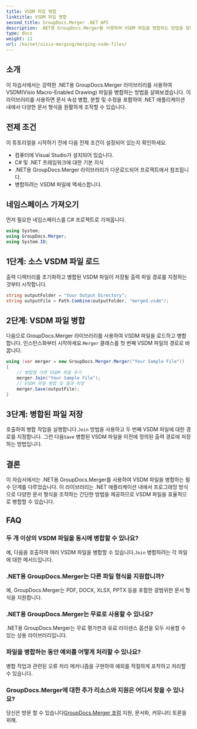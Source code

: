 ```yaml
---
title: VSDM 파일 병합
linktitle: VSDM 파일 병합
second_title: GroupDocs.Merger .NET API
description: .NET용 GroupDocs.Merger를 사용하여 VSDM 파일을 병합하는 방법을 알아보세요. 사용하기 쉬운 이 라이브러리로 문서 관리 작업을 단순화하세요.
type: docs
weight: 11
url: /ko/net/visio-merging/merging-vsdm-files/
---
```

## 소개
이 자습서에서는 강력한 .NET용 GroupDocs.Merger 라이브러리를 사용하여 VSDM(Visio Macro-Enabled Drawing) 파일을 병합하는 방법을 살펴보겠습니다. 이 라이브러리를 사용하면 문서 속성 병합, 분할 및 수정을 포함하여 .NET 애플리케이션 내에서 다양한 문서 형식을 원활하게 조작할 수 있습니다.
## 전제 조건
이 튜토리얼을 시작하기 전에 다음 전제 조건이 설정되어 있는지 확인하세요.
- 컴퓨터에 Visual Studio가 설치되어 있습니다.
- C# 및 .NET 프레임워크에 대한 기본 지식
- .NET용 GroupDocs.Merger 라이브러리가 다운로드되어 프로젝트에서 참조됩니다.
- 병합하려는 VSDM 파일에 액세스합니다.

## 네임스페이스 가져오기
먼저 필요한 네임스페이스를 C# 프로젝트로 가져옵니다.
```csharp
using System; 
using GroupDocs.Merger;
using System.IO;
```
## 1단계: 소스 VSDM 파일 로드
출력 디렉터리를 초기화하고 병합된 VSDM 파일이 저장될 출력 파일 경로를 지정하는 것부터 시작합니다.
```csharp
string outputFolder = "Your Output Directory";
string outputFile = Path.Combine(outputFolder, "merged.vsdm");
```
## 2단계: VSDM 파일 병합
 다음으로 GroupDocs.Merger 라이브러리를 사용하여 VSDM 파일을 로드하고 병합합니다. 인스턴스화부터 시작하세요.`Merger` 클래스를 첫 번째 VSDM 파일의 경로로 바꿉니다.
```csharp
using (var merger = new GroupDocs.Merger.Merger("Your Sample File"))
{
    // 병합할 다른 VSDM 파일 추가
    merger.Join("Your Sample File");
    // VSDM 파일 병합 및 결과 저장
    merger.Save(outputFile);
}
```
## 3단계: 병합된 파일 저장
호출하여 병합 작업을 실행합니다.`Join` 방법을 사용하고 두 번째 VSDM 파일에 대한 경로를 지정합니다. 그런 다음`Save` 병합된 VSDM 파일을 이전에 정의된 출력 경로에 저장하는 방법입니다.

## 결론
이 자습서에서는 .NET용 GroupDocs.Merger를 사용하여 VSDM 파일을 병합하는 필수 단계를 다루었습니다. 이 라이브러리는 .NET 애플리케이션 내에서 프로그래밍 방식으로 다양한 문서 형식을 조작하는 간단한 방법을 제공하므로 VSDM 파일을 효율적으로 병합할 수 있습니다.

## FAQ
### 두 개 이상의 VSDM 파일을 동시에 병합할 수 있나요?
 예, 다음을 호출하여 여러 VSDM 파일을 병합할 수 있습니다.`Join` 병합하려는 각 파일에 대한 메서드입니다.
### .NET용 GroupDocs.Merger는 다른 파일 형식을 지원합니까?
예, GroupDocs.Merger는 PDF, DOCX, XLSX, PPTX 등을 포함한 광범위한 문서 형식을 지원합니다.
### .NET용 GroupDocs.Merger는 무료로 사용할 수 있나요?
.NET용 GroupDocs.Merger는 무료 평가판과 유료 라이센스 옵션을 모두 사용할 수 있는 상용 라이브러리입니다.
### 파일을 병합하는 동안 예외를 어떻게 처리할 수 있나요?
병합 작업과 관련된 오류 처리 메커니즘을 구현하여 예외를 적절하게 포착하고 처리할 수 있습니다.
### GroupDocs.Merger에 대한 추가 리소스와 지원은 어디서 찾을 수 있나요?
 당신은 방문 할 수 있습니다[GroupDocs.Merger 포럼](https://forum.groupdocs.com/c/merger/32) 지원, 문서화, 커뮤니티 토론을 위해.